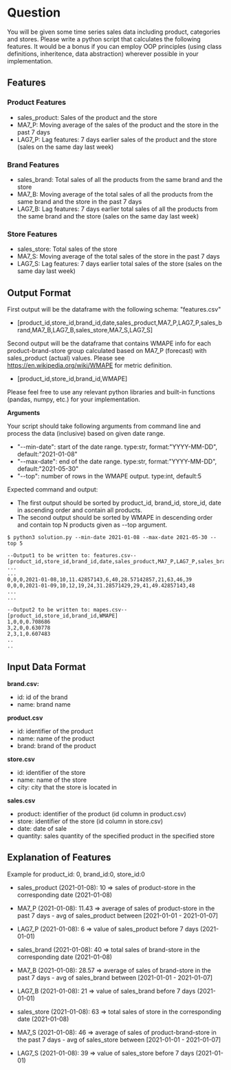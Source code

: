 # Question

You will be given some time series sales data including product, categories and stores. Please write a python script that calculates the following features. It would be a bonus if you can employ OOP principles (using class definitions, inheritence, data abstraction) wherever possible in your implementation.

## Features

### Product Features

- sales_product: Sales of the product and the store
- MA7_P: Moving average of the sales of the product and the store in the past 7 days
- LAG7_P: Lag features: 7 days earlier sales of the product and the store (sales on the same day last week)

### Brand Features

- sales_brand: Total sales of all the products from the same brand and the store
- MA7_B: Moving average of the total sales of all the products from the same brand and the store in the past 7 days
- LAG7_B: Lag features: 7 days earlier total sales of all the products from the same brand and the store (sales on the same day last week)

### Store Features

- sales_store: Total sales of the store
- MA7_S: Moving average of the total sales of the store in the past 7 days
- LAG7_S: Lag features: 7 days earlier total sales of the store (sales on the same day last week)


## Output Format

First output will be the dataframe with the following schema: 
"features.csv"
- [product_id,store_id,brand_id,date,sales_product,MA7_P,LAG7_P,sales_brand,MA7_B,LAG7_B,sales_store,MA7_S,LAG7_S]

Second output will be the dataframe that contains WMAPE info for each product-brand-store group calculated based on MA7_P (forecast) with sales_product (actual) values. Please see  https://en.wikipedia.org/wiki/WMAPE for metric definition.
- [product_id,store_id,brand_id,WMAPE]

Please feel free to use any relevant python libraries and built-in functions (pandas, numpy, etc.) for your implementation.

**Arguments**

Your script should take following arguments from command line and process the data (inclusive) based on given date range.
- "--min-date": start of the date range. type:str, format:"YYYY-MM-DD", default:"2021-01-08"
- "--max-date": end of the date range. type:str, format:"YYYY-MM-DD", default:"2021-05-30"
- "--top": number of rows in the WMAPE output. type:int, default:5

Expected command and output:
- The first output should be sorted by product_id, brand_id, store_id, date in ascending order and contain all products.
- The second output should be sorted by WMAPE in descending order and contain top N products given as --top argument.

```
$ python3 solution.py --min-date 2021-01-08 --max-date 2021-05-30 --top 5

--Output1 to be written to: features.csv--
[product_id,store_id,brand_id,date,sales_product,MA7_P,LAG7_P,sales_brand,MA7_B,LAG7_B,sales_store,MA7_S,LAG7_S]
...
...
0,0,0,2021-01-08,10,11.42857143,6,40,28.57142857,21,63,46,39
0,0,0,2021-01-09,10,12,19,24,31.28571429,29,41,49.42857143,48
...
...

--Output2 to be written to: mapes.csv--
[product_id,store_id,brand_id,WMAPE]
1,0,0,0.708686
3,2,0,0.630778
2,3,1,0.607483
..
..
```

## Input Data Format

**brand.csv:**
- id: id of the brand
- name: brand name

**product.csv**
- id: identifier of the product
- name: name of the product
- brand: brand of the product

**store.csv**
- id: identifier of the store
- name: name of the store
- city: city that the store is located in

**sales.csv**
- product: identifier of the product (id column in product.csv)
- store: identifier of the store (id column in store.csv)
- date: date of sale
- quantity: sales quantity of the specified product in the specified store


## Explanation of Features

Example for product_id: 0, brand_id:0, store_id:0
- sales_product (2021-01-08): 10 => sales of product-store in the corresponding date (2021-01-08)
- MA7_P (2021-01-08): 11.43 => average of sales of product-store in the past 7 days - avg of sales_product between [2021-01-01 - 2021-01-07]
- LAG7_P (2021-01-08): 6 => value of sales_product before 7 days (2021-01-01)

- sales_brand (2021-01-08): 40 => total sales of brand-store in the corresponding date (2021-01-08)
- MA7_B (2021-01-08): 28.57 => average of sales of brand-store in the past 7 days - avg of sales_brand between [2021-01-01 - 2021-01-07]
- LAG7_B (2021-01-08): 21 => value of sales_brand before 7 days (2021-01-01)

- sales_store (2021-01-08): 63 => total sales of store in the corresponding date (2021-01-08)
- MA7_S (2021-01-08): 46 => average of sales of product-brand-store in the past 7 days - avg of sales_store between [2021-01-01 - 2021-01-07]
- LAG7_S (2021-01-08): 39 => value of sales_store before 7 days (2021-01-01)

